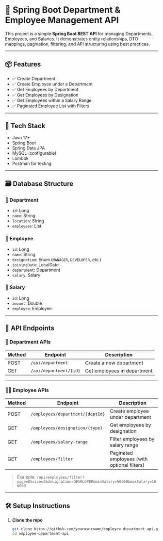 # 🏢 Spring Boot Department & Employee Management API

This project is a simple **Spring Boot REST API** for managing Departments, Employees, and Salaries. It demonstrates entity relationships, DTO mappings, pagination, filtering, and API structuring using best practices.

---

## 📦 Features

- ✅ Create Department
- ✅ Create Employee under a Department
- ✅ Get Employees by Department
- ✅ Get Employees by Designation
- ✅ Get Employees within a Salary Range
- ✅ Paginated Employee List with Filters

---

## 🧱 Tech Stack

- Java 17+
- Spring Boot
- Spring Data JPA
- MySQL (configurable)
- Lombok 
- Postman for testing

---

## 🗃️ Database Structure

### 🔸 Department
- `id`: Long
- `name`: String
- `location`: String
- `employees`: List<Employee>

### 🔸 Employee
- `id`: Long
- `name`: String
- `designation`: Enum (`MANAGER`, `DEVELOPER`, etc.)
- `joiningDate`: LocalDate
- `department`: Department
- `salary`: Salary

### 🔸 Salary
- `id`: Long
- `amount`: Double
- `employee`: Employee

---

## 🚀 API Endpoints

### 📁 Department APIs

| Method | Endpoint                        | Description                  |
|--------|----------------------------------|------------------------------|
| POST   | `/api/department`                | Create a new department      |
| GET    | `/api/department/{id}`           | Get employees in department  |

---

### 👨‍💼 Employee APIs

| Method | Endpoint                           | Description                                 |
|--------|-------------------------------------|---------------------------------------------|
| POST   | `/employees/department/{deptId}`    | Create employee under department            |
| GET    | `/employees/designation/{type}`     | Get employees by designation                |
| GET    | `/employees/salary-range`           | Filter employees by salary range            |
| GET    | `/employees/filter`                 | Paginated employees (with optional filters) |

> Example: `/api/employees/filter?page=0&size=5&designation=DEVELOPER&minSalary=50000&maxSalary=100000`

---

## 🛠️ Setup Instructions

1. **Clone the repo**
   ```bash
   git clone https://github.com/yourusername/employee-department-api.git
   cd employee-department-api

